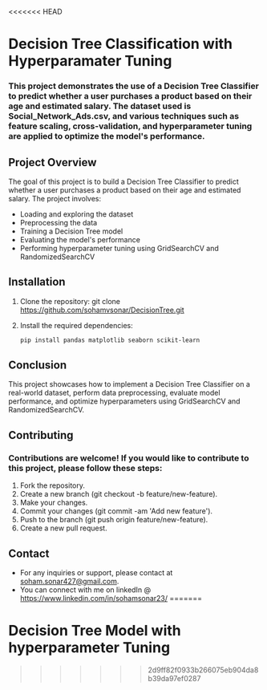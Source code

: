 <<<<<<< HEAD
# Decision Tree Classification with Hyperparamater Tuning

### This project demonstrates the use of a Decision Tree Classifier to predict whether a user purchases a product based on their age and estimated salary. The dataset used is Social_Network_Ads.csv, and various techniques such as feature scaling, cross-validation, and hyperparameter tuning are applied to optimize the model's performance.

## Project Overview
The goal of this project is to build a Decision Tree Classifier to predict whether a user purchases a product based on their age and estimated salary. The project involves:

- Loading and exploring the dataset
- Preprocessing the data
- Training a Decision Tree model
- Evaluating the model's performance
- Performing hyperparameter tuning using GridSearchCV and RandomizedSearchCV

## Installation

1. Clone the repository:
    git clone https://github.com/sohamvsonar/DecisionTree.git

2. Install the required dependencies:
    ```bash
    pip install pandas matplotlib seaborn scikit-learn

## Conclusion

This project showcases how to implement a Decision Tree Classifier on a real-world dataset, perform data preprocessing, evaluate model performance, and optimize hyperparameters using GridSearchCV and RandomizedSearchCV.

## Contributing
### Contributions are welcome! If you would like to contribute to this project, please follow these steps:

1. Fork the repository.
2. Create a new branch (git checkout -b feature/new-feature).
3. Make your changes.
4. Commit your changes (git commit -am 'Add new feature').
5. Push to the branch (git push origin feature/new-feature).
6. Create a new pull request.

## Contact
- For any inquiries or support, please contact at soham.sonar427@gmail.com.
- You can connect with me on linkedIn @ https://www.linkedin.com/in/sohamsonar23/
=======
# Decision Tree Model with hyperparameter Tuning
>>>>>>> 2d9ff82f0933b266075eb904da8b39da97ef0287
